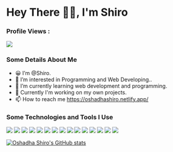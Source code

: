 # Hey There 👋👋, I'm Shiro


### Profile Views :<br>
  <img src="https://profile-counter.glitch.me/TECHfoGEEKS/count.svg" />

### Some Details About Me
- 😀 I’m @Shiro.
- 👀 I’m interested in Programming and Web Developing..
- 🌱 I’m currently learning web development and programming.
- 💞️ Currently I'm working on my own projects.
- 📫 How to reach me https://oshadhashiro.netlify.app/

### Some Technologies and Tools I Use
<img src="https://img.shields.io/badge/javascript%20-%23323330.svg?&style=for-the-badge&logo=javascript&logoColor=%23F7DF1E"> <img src="https://img.shields.io/badge/react%20-%2320232a.svg?&style=for-the-badge&logo=react&logoColor=%2361DAFB"> <img src="https://img.shields.io/badge/Node.js-43853D?style=for-the-badge&logo=node.js&logoColor=white"> <img src="https://img.shields.io/badge/TypeScript-007ACC?style=for-the-badge&logo=typescript&logoColor=white"> <img src="https://img.shields.io/badge/html5%20-%23E34F26.svg?&style=for-the-badge&logo=html5&logoColor=white">  <img src="https://img.shields.io/badge/css3%20-%231572B6.svg?&style=for-the-badge&logo=css3&logoColor=white"> <img src="https://img.shields.io/badge/python%20-%2314354C.svg?&style=for-the-badge&logo=python&logoColor=white"> <img src="https://img.shields.io/badge/Django-092E20?style=for-the-badge&logo=django&logoColor=white"> <img src="https://img.shields.io/badge/Tailwindcss-007ACC?style=for-the-badge&logo=tailwindcss&logoColor=white"> <img src="https://img.shields.io/badge/bootstrap%20-%23563D7C.svg?&style=for-the-badge&logo=bootstrap&logoColor=white"> <img src="https://img.shields.io/badge/Java-DD0031?style=for-the-badge&logo=java&logoColor=white"> <img src="https://img.shields.io/badge/c++%20-%2300599C.svg?&style=for-the-badge&logo=c%2B%2B&logoColor=white">  <img src="https://img.shields.io/badge/MongoDB-4EA94B?style=for-the-badge&logo=mongodb&logoColor=white"> <img src="https://img.shields.io/badge/git%20-%23F05033.svg?&style=for-the-badge&logo=git&logoColor=white"/> <img src="http://img.shields.io/badge/-VS%20Code-000000?style=for-the-badge&logo=Visual-studio-code&logoColor=blue"> 


[![Oshadha Shiro's GitHub stats](https://github-readme-stats.vercel.app/api?username=oshadhashiro404&show_icons=true)](https://github.com/oshadhashiro404/github-readme-stats)

